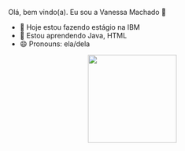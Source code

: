 Olá, bem vindo(a). Eu sou a Vanessa Machado 👋

- 🔭 Hoje estou fazendo estágio na IBM
- 🌱 Estou aprendendo Java, HTML
 - 😄 Pronouns: ela/dela 
<div align="center">
   <a href="https://github.com/nessamachado">
   <img height="180em" src="https://github-readme-stats.vercel.app/api?username=nessamachado&show_icons=true&theme=dracula&include_all_commits=true&count_private=true"/>
